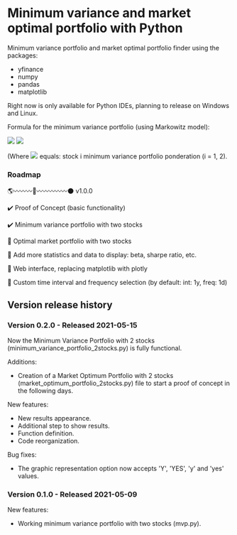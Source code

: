 # Minimum variance and market optimal portfolio with Python

Minimum variance portfolio and market optimal portfolio finder using the packages:
- yfinance
- numpy
- pandas
- matplotlib

Right now is only available for Python IDEs, planning to release on Windows and Linux.

Formula for the minimum variance portfolio (using Markowitz model):

<img src="https://render.githubusercontent.com/render/math?math=W^*_{stock 1}=\frac{\sigma^2_{stock 2}-cov(stock 1,stock 2)}{\sigma^2_{stock 1} %2B \sigma^2_{stock 2} - 2 \times cov(stock 1, stock 2)}">

<img src="https://render.githubusercontent.com/render/math?math=W^*_{stock 2}=1-W^*_{stock 1}">

(Where <img src="https://render.githubusercontent.com/render/math?math=W^*_{i}"> equals: stock i minimum variance portfolio ponderation (i = 1, 2).

### Roadmap

:earth_americas::wavy_dash::wavy_dash::wavy_dash::rocket::wavy_dash::wavy_dash::wavy_dash::wavy_dash::wavy_dash::new_moon: v1.0.0

:heavy_check_mark: Proof of Concept (basic functionality)

:heavy_check_mark: Minimum variance portfolio with two stocks

:construction: Optimal market portfolio with two stocks

:construction: Add more statistics and data to display: beta, sharpe ratio, etc.

:construction: Web interface, replacing matplotlib with plotly

:construction: Custom time interval and frequency selection (by default: int: 1y, freq: 1d)

## Version release history

### Version 0.2.0 - Released 2021-05-15

Now the Minimum Variance Portfolio with 2 stocks (minimum_variance_portfolio_2stocks.py) is fully functional.

Additions:
* Creation of a Market Optimum Portfolio with 2 stocks (market_optimum_portfolio_2stocks.py) file to start a proof of concept in the following days.

New features:
* New results appearance.
* Additional step to show results.
* Function definition.
* Code reorganization.

Bug fixes:
* The graphic representation option now accepts 'Y', 'YES', 'y' and 'yes' values.

### Version 0.1.0 - Released 2021-05-09

New features:
* Working minimum variance portfolio with two stocks (mvp.py).
